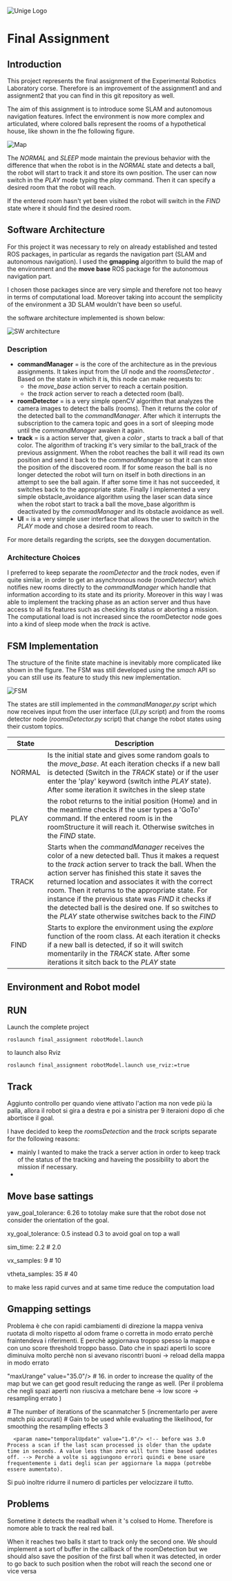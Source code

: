 ![Unige Logo](https://raw.githubusercontent.com/FraTesta/experimental_ws/master/src/final_assignment/documentation/doc_pages/unige_stemma.png)

# __Final Assignment__
## __Introduction__ 
This project represents the final assignment of the Experimental Robotics Laboratory corse. Therefore is an improvement of the assignment1 and and assignment2 that you can find in this git repository as well. 

The aim of this assignment is to introduce some SLAM and autonomous navigation features. Infect the environment is now more complex and articulated, where colored balls represent the rooms of a hypothetical house, like shown in the fhe following figure.

![Map](https://github.com/FraTesta/experimental_ws/blob/master/src/final_assignment/documentation/doc_pages/map.png)

The _NORMAL_ and _SLEEP_ mode maintain the previous behavior with the difference that when the robot is in the _NORMAL_ state and detects a ball, the robot will start to track it and store its own position.
The user can now switch in the _PLAY_ mode typing the _play_ command. Then it can specify a desired room that the robot will reach. 

If the entered room hasn't yet been visited the robot will switch in the _FIND_ state where it should find the desired room.

## __Software Architecture__
For this project it was necessary to rely on already established and tested ROS packages, in particular as regards the navigation part (SLAM and autonomous navigation). 
I used the __gmapping__ algorithm to build the map of the environment and the __move base__ ROS package for the autonomous navigation part.

I chosen those packages since are very simple and therefore not too heavy in terms of computational load. Moreover taking into account the semplicity of the environment a 3D SLAM wouldn't have been so useful.

the software architecture implemented is shown below:

![SW architecture](https://github.com/FraTesta/experimental_ws/blob/master/src/final_assignment/documentation/doc_pages/rosgraph.png)


### Description
- __commandManager__ = is the core of the architecture as in the previous assignments. It takes input from the _UI_ node and the _roomsDetector_ . Based on the state in which it is, this node can make requests to:
  -  the _move_base_ action server to reach a certain position.
  -  the _track_ action server to reach a detected room (ball).
- __roomDetector__ = is a very simple openCV algorithm that analyzes the camera images to detect the balls (rooms). Then it returns the color of the detected ball to the _commandManager_. After which it interrupts the subscription to the camera topic and goes in a sort of sleeping mode until the _commandManager_ awaken it again.
- __track__ = is a action server that, given a _color_ , starts to track a ball of that color. The algorithm of tracking it's very similar to the ball_track of the previous assignment. When the robot reaches the ball it will read its own position and send it back to the _commandManager_ so that it can store the position of the discovered room. If for some reason the ball is no longer detected the robot will turn on itself in both directions in an attempt to see the ball again. If after some time it has not succeeded, it switches back to the appropriate state.
Finally I implemented a very simple obstacle_avoidance algorithm using the laser scan data since when the robot start to track a ball the move_base algorithm is deactivated by the _commadManager_ and its obstacle avoidance as well.
- __UI__ = is a very simple user interface that allows the user to switch in the _PLAY_ mode and chose a desired room to reach.

For more details regarding the scripts, see the doxygen documentation. 

### **Architecture Choices**
I preferred to keep separate the _roomDetector_ and the _track_ nodes, even if quite similar, in order to get an asynchronous node (_roomDetector_) which notifies new rooms directly to the _commandManager_ which handle that information according to its state and its priority. Moreover in this way I was able to implement the tracking phase as an action server and thus have access to all its features such as checking its status or aborting a mission. The computational load is not increased since the roomDetector node goes into a kind of sleep mode when the _track_ is active.



## __FSM Implementation__
The structure of the finite state machine is inevitably more complicated like shown in the figure. The FSM was still developed using the _smach_ API so you can still use its feature to study this new implementation.

![FSM](https://raw.githubusercontent.com/FraTesta/experimental_ws/master/src/final_assignment/documentation/doc_pages/FSM.png)

The states are still implemented in the _commandManager.py_ script which now receives input from the user interface (_UI.py_ script) and from the rooms detector node (_roomsDetector.py_ script) that change the robot states using their custom topics. 

| State | Description |
| ---| ---|
| NORMAL | Is the initial state and gives some random goals to the _move_base_. At each iteration checks if a new ball is detected (Switch in the _TRACK_ state) or if the user enter the 'play' keyword (switch inthe  _PLAY_ state). After some iteration it switches in the sleep state |
| PLAY | the robot returns to the initial position (Home) and in the meantime checks if the user types a 'GoTo' command. If the entered room is in the roomStructure it will reach it. Otherwise switches in the _FIND_ state. |
| TRACK | Starts when the _commandManager_ receives the color of a new detected ball. Thus it makes a request to the _track_ action server to track the ball. When the action server has finished this state it saves the returned location and associates it with the correct room. Then it returns to the appropriate state. For instance if the previous state was _FIND_ it checks if the detected ball is the desired one. If so switches to the _PLAY_ state otherwise switches back to the _FIND_ |
| FIND | Starts to explore the environment using the _explore_ function of the room class. At each iteration it checks if a new ball is detected, if so it will switch momentarily in the _TRACK_ state. After some iterations it sitch back to the _PLAY_ state |



## Environment and Robot model 

## RUN

Launch the complete project
```
roslaunch final_assignment robotModel.launch 
```
to launch also Rviz
```
roslaunch final_assignment robotModel.launch use_rviz:=true
```

## Track
Aggiunto controllo per quando viene attivato l'action ma non vede più la palla, allora il robot si gira a destra e poi a sinistra per 9 iteraioni dopo di che 
abortisce il goal.

I have decided to keep the _roomsDetection_ and the _track_ scripts separate for the following reasons: 
- mainly I wanted to make the track a server action in order to keep track of the status of the tracking and haveing the possibility to abort the mission if necessary. 
-  

## Move base sattings

yaw_goal_tolerance: 6.26 to totolay make sure that the robot dose not consider the orientation of the goal. 

xy_goal_tolerance: 0.5 instead  0.3 to avoid goal on top a wall 

sim_time: 2.2   # 2.0

vx_samples: 9   # 10

vtheta_samples: 35  # 40 

to make less rapid curves and at same time reduce the computation load

## Gmapping settings 

Problema è che con rapidi cambiamenti di direzione la mappa veniva ruotata di molto rispetto al odom frame o corretta in modo errato perchè fraintendeva i riferimenti.
E perchè aggiornava troppo spesso la mappa e con uno score threshold troppo basso. Dato che in spazi aperti lo score diminuiva molto perchè non si avevano riscontri buoni -> reload della mappa in modo errato

"maxUrange" value="35.0"/> # 16. in order to increase the quality of the map but we can get good result reducing the range as well. (Per il problema che negli spazi aperti non riusciva a metchare bene -> low score -> resampling errato )

<param name="iterations" value="8"/> # The number of iterations of the scanmatcher 5 (incrementarlo per avere match più accurati)

<param name="ogain" value="5.0"/> # Gain to be used while evaluating the likelihood, for smoothing the resampling effects 3

      <param name="temporalUpdate" value="1.0"/> <!-- before was 3.0 Process a scan if the last scan processed is older than the update time in seconds. A value less than zero will turn time based updates off. --> Perchè a volte si aggiungono errori quindi e bene usare frequentemente i dati degli scan per aggiornare la mappa (potrebbe essere aumentato).

Si può inoltre ridurre il numero di particles per velocizzare il tutto. 

## Problems
Sometime it detects the readball when it 's colsed to Home. Therefore is nomore able to track the real red ball. 

When it reaches two balls it start to track only the second one. We should implement a sort of buffer in the callback of the roomDetection but we should also save the position of the first ball when it was detected, in order to go back to such position when the robot will reach the second one or vice versa 





 

